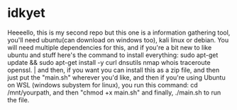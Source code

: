# idkyet

Heeeello, this is my second repo but this one is a information gathering tool, you'll need ubuntu(can download on windows too), kali linux or debian. You will need multiple dependencies for this, and if you're a bit new to like ubuntu and stuff here's the command to install everything: sudo apt-get update && sudo apt-get install -y curl dnsutils nmap whois traceroute openssl. | 
and then, if you want you can install this as a zip file, and then just put the "main.sh" wherever you'd like, and then if you're using Ubuntu on WSL (windows subystem for linux), you run this command: cd /mnt/yourpath, and then "chmod +x main.sh" and finally, ./main.sh to run the file. 
